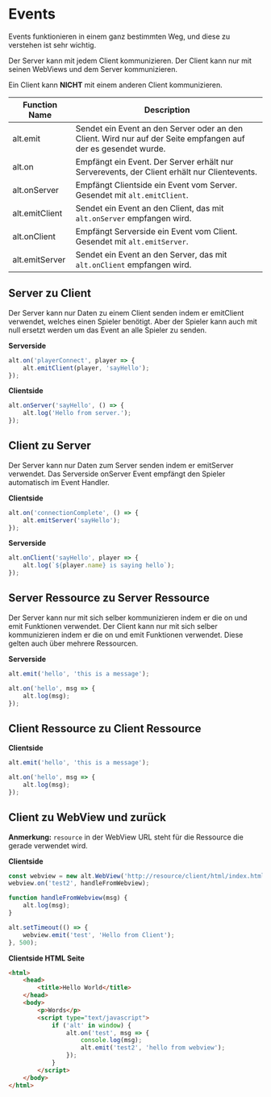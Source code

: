 # Events

Events funktionieren in einem ganz bestimmten Weg, und diese zu verstehen ist sehr wichtig.

Der Server kann mit jedem Client kommunizieren.
Der Client kann nur mit seinen WebViews und dem Server kommunizieren.

Ein Client kann **NICHT** mit einem anderen Client kommunizieren.

| Function Name  | Description                                                                                |
| -------------- | ------------------------------------------------------------------------------------------ |
| alt.emit       | Sendet ein Event an den Server oder an den Client. Wird nur auf der Seite empfangen auf der es gesendet wurde.     |
| alt.on         | Empfängt ein Event. Der Server erhält nur Serverevents, der Client erhält nur Clientevents. |
| alt.onServer   | Empfängt Clientside ein Event vom Server. Gesendet mit `alt.emitClient`. |
| alt.emitClient | Sendet ein Event an den Client, das mit `alt.onServer` empfangen wird.                  |
| alt.onClient   | Empfängt Serverside ein Event vom Client. Gesendet mit `alt.emitServer`. |
| alt.emitServer | Sendet ein Event an den Server, das mit `alt.onClient` empfangen wird.                          |

## Server zu Client

Der Server kann nur Daten zu einem Client senden indem er emitClient verwendet, welches einen Spieler benötigt.
Aber der Spieler kann auch mit null ersetzt werden um das Event an alle Spieler zu senden.

**Serverside**

```js
alt.on('playerConnect', player => {
    alt.emitClient(player, 'sayHello');
});
```

**Clientside**

```js
alt.onServer('sayHello', () => {
    alt.log('Hello from server.');
});
```

## Client zu Server

Der Server kann nur Daten zum Server senden indem er emitServer verwendet.
Das Serverside onServer Event empfängt den Spieler automatisch im Event Handler.

**Clientside**

```js
alt.on('connectionComplete', () => {
    alt.emitServer('sayHello');
});
```

**Serverside**

```js
alt.onClient('sayHello', player => {
    alt.log(`${player.name} is saying hello`);
});
```

## Server Ressource zu Server Ressource

Der Server kann nur mit sich selber kommunizieren indem er die on und emit Funktionen verwendet.
Der Client kann nur mit sich selber kommunizieren indem er die on und emit Funktionen verwendet.
Diese gelten auch über mehrere Ressourcen.

**Serverside**

```js
alt.emit('hello', 'this is a message');

alt.on('hello', msg => {
    alt.log(msg);
});
```

## Client Ressource zu Client Ressource

**Clientside**

```js
alt.emit('hello', 'this is a message');

alt.on('hello', msg => {
    alt.log(msg);
});
```

## Client zu WebView und zurück

**Anmerkung:** `resource` in der WebView URL steht für die Ressource die gerade verwendet wird.

**Clientside**

```js
const webview = new alt.WebView('http://resource/client/html/index.html');
webview.on('test2', handleFromWebview);

function handleFromWebview(msg) {
    alt.log(msg);
}

alt.setTimeout(() => {
    webview.emit('test', 'Hello from Client');
}, 500);
```

**Clientside HTML Seite**

```html
<html>
    <head>
        <title>Hello World</title>
    </head>
    <body>
        <p>Words</p>
        <script type="text/javascript">
            if ('alt' in window) {
                alt.on('test', msg => {
                    console.log(msg);
                    alt.emit('test2', 'hello from webview');
                });
            }
        </script>
    </body>
</html>
```
